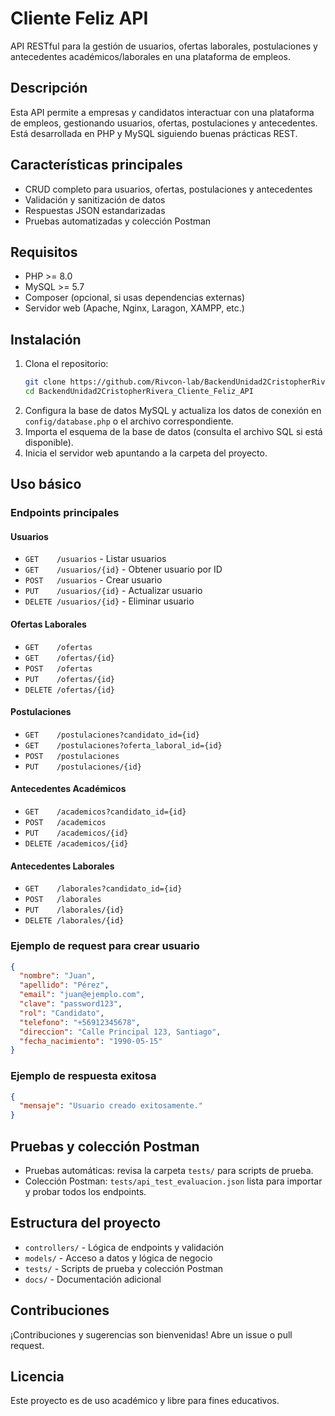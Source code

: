 # Cliente Feliz API

API RESTful para la gestión de usuarios, ofertas laborales, postulaciones y antecedentes académicos/laborales en una plataforma de empleos.

## Descripción

Esta API permite a empresas y candidatos interactuar con una plataforma de empleos, gestionando usuarios, ofertas, postulaciones y antecedentes. Está desarrollada en PHP y MySQL siguiendo buenas prácticas REST.

## Características principales
- CRUD completo para usuarios, ofertas, postulaciones y antecedentes
- Validación y sanitización de datos
- Respuestas JSON estandarizadas
- Pruebas automatizadas y colección Postman

## Requisitos
- PHP >= 8.0
- MySQL >= 5.7
- Composer (opcional, si usas dependencias externas)
- Servidor web (Apache, Nginx, Laragon, XAMPP, etc.)

## Instalación
1. Clona el repositorio:
   ```bash
   git clone https://github.com/Rivcon-lab/BackendUnidad2CristopherRivera_Cliente_Feliz_API.git
   cd BackendUnidad2CristopherRivera_Cliente_Feliz_API
   ```
2. Configura la base de datos MySQL y actualiza los datos de conexión en `config/database.php` o el archivo correspondiente.
3. Importa el esquema de la base de datos (consulta el archivo SQL si está disponible).
4. Inicia el servidor web apuntando a la carpeta del proyecto.

## Uso básico

### Endpoints principales

#### Usuarios
- `GET    /usuarios`           - Listar usuarios
- `GET    /usuarios/{id}`      - Obtener usuario por ID
- `POST   /usuarios`           - Crear usuario
- `PUT    /usuarios/{id}`      - Actualizar usuario
- `DELETE /usuarios/{id}`      - Eliminar usuario

#### Ofertas Laborales
- `GET    /ofertas`
- `GET    /ofertas/{id}`
- `POST   /ofertas`
- `PUT    /ofertas/{id}`
- `DELETE /ofertas/{id}`

#### Postulaciones
- `GET    /postulaciones?candidato_id={id}`
- `GET    /postulaciones?oferta_laboral_id={id}`
- `POST   /postulaciones`
- `PUT    /postulaciones/{id}`

#### Antecedentes Académicos
- `GET    /academicos?candidato_id={id}`
- `POST   /academicos`
- `PUT    /academicos/{id}`
- `DELETE /academicos/{id}`

#### Antecedentes Laborales
- `GET    /laborales?candidato_id={id}`
- `POST   /laborales`
- `PUT    /laborales/{id}`
- `DELETE /laborales/{id}`

### Ejemplo de request para crear usuario
```json
{
  "nombre": "Juan",
  "apellido": "Pérez",
  "email": "juan@ejemplo.com",
  "clave": "password123",
  "rol": "Candidato",
  "telefono": "+56912345678",
  "direccion": "Calle Principal 123, Santiago",
  "fecha_nacimiento": "1990-05-15"
}
```

### Ejemplo de respuesta exitosa
```json
{
  "mensaje": "Usuario creado exitosamente."
}
```

## Pruebas y colección Postman
- Pruebas automáticas: revisa la carpeta `tests/` para scripts de prueba.
- Colección Postman: `tests/api_test_evaluacion.json` lista para importar y probar todos los endpoints.

## Estructura del proyecto
- `controllers/`   - Lógica de endpoints y validación
- `models/`        - Acceso a datos y lógica de negocio
- `tests/`         - Scripts de prueba y colección Postman
- `docs/`          - Documentación adicional

## Contribuciones
¡Contribuciones y sugerencias son bienvenidas! Abre un issue o pull request.

## Licencia
Este proyecto es de uso académico y libre para fines educativos. 